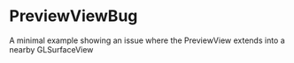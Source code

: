 # PreviewViewBug
 A minimal example showing an issue where the PreviewView extends into a nearby GLSurfaceView
